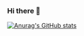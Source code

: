 ### Hi there 👋

[![Anurag's GitHub stats](https://github-readme-stats.vercel.app/api?username=JamerGamer)](https://github.com/anuraghazra/github-readme-stats)
